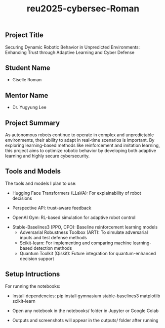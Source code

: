 <!DOCTYPE html>
<html lang="en">
<body>
    <header>
        <h1>reu2025-cybersec-Roman</h1>
    </header>
    <section>
                <h2>Project Title</h2>
        <p>
            Securing Dynamic Robotic Behavior in Unpredicted Environments: Enhancing Trust through Adaptive Learning and Cyber Defense
        </p>
    </section>
    <section>
        <h2>Student Name</h2>
        <ul>
            <li>Giselle Roman</li>
        </ul>
    </section>
    <section>
        <h2>Mentor Name</h2>
        <ul>
            <li>Dr. Yugyung Lee</li>
        </ul>
    </section>
    <section>
        <h2>Project Summary</h2>
        <p>
            As autonomous robots continue to operate in complex and unpredictable environments, their ability to adapt in real-time scenarios is important. By exploring learning-based methods like reinforcement and imitation learning, this project aims to optimize robotic behavior by developing both adaptive learning and highly secure cybersecurity.
        </p>
    </section>
        <section>
        <h2>Tools and Models</h2>
            <p>
            The tools and models I plan to use:
        </p>
          <ul><li>Hugging Face Transformers (LLaVA): For explainability of robot decisions</li></ul>
            <ul><li>Perspective API: trust-aware feedback</li></ul>
            <ul><li>OpenAI Gym: RL-based simulation for adaptive robot control</li></ul>
            <ul><li>Stable-Baselines3 (PPO, CPO): Baseline reinforcement learning models</li</ul>
            <ul><li>Adversarial Robustness Toolbox (ART): To simulate adversarial inputs and test defense methods</li></ul>
            <ul><li>Scikit-learn: For implementing and comparing machine learning-based detection methods</li></ul>
            <ul><li>Quantum Toolkit (Qiskit): Future integration for quantum-enhanced decision support</li></ul>
    </section>
    <section>
        <h2>Setup Intructions</h2>
        <p>For running the notebooks:</p>
          <ul><li>Install dependencies: pip install gymnasium stable-baselines3 matplotlib scikit-learn</li></ul>
        <ul><li>Open any notebook in the notebooks/ folder in Jupyter or Google Colab</li></ul>
        <ul><li>Outputs and screenshots will appear in the outputs/ folder after running</li></ul>
    </section>
</body>
</html>
